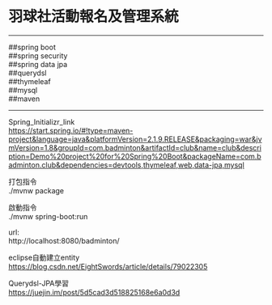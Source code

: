 # 羽球社活動報名及管理系統

***
##spring boot<br>
##spring security<br>
##spring data jpa<br>
##querydsl<br>
##thymeleaf<br>
##mysql<br>
##maven<br>
***

Spring_Initializr_link<br>
https://start.spring.io/#!type=maven-project&language=java&platformVersion=2.1.9.RELEASE&packaging=war&jvmVersion=1.8&groupId=com.badminton&artifactId=club&name=club&description=Demo%20project%20for%20Spring%20Boot&packageName=com.badminton.club&dependencies=devtools,thymeleaf,web,data-jpa,mysql
<br>

打包指令<br>
./mvnw package<br>


啟動指令<br>
./mvnw spring-boot:run<br>

url:<br>
http://localhost:8080/badminton/<br>


eclipse自動建立entity<br>
https://blog.csdn.net/EightSwords/article/details/79022305<br>


Querydsl-JPA學習<br>
https://juejin.im/post/5d5cad3d518825168e6a0d3d<br>


